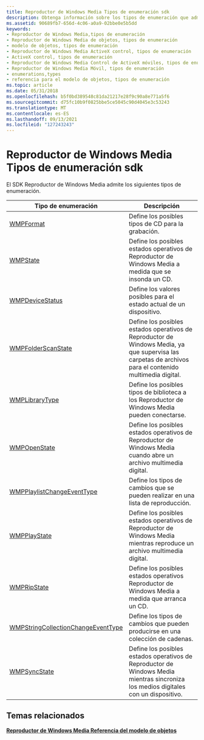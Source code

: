 ```yaml
---
title: Reproductor de Windows Media Tipos de enumeración sdk
description: Obtenga información sobre los tipos de enumeración que admite Reproductor de Windows Media SDK, como WMPFormat y WMPState.
ms.assetid: 90689fb7-656d-4c06-a0a9-02bbe0e5b5dd
keywords:
- Reproductor de Windows Media,tipos de enumeración
- Reproductor de Windows Media de objetos, tipos de enumeración
- modelo de objetos, tipos de enumeración
- Reproductor de Windows Media ActiveX control, tipos de enumeración
- ActiveX control, tipos de enumeración
- Reproductor de Windows Media Control de ActiveX móviles, tipos de enumeración
- Reproductor de Windows Media Móvil, tipos de enumeración
- enumerations,types
- referencia para el modelo de objetos, tipos de enumeración
ms.topic: article
ms.date: 05/31/2018
ms.openlocfilehash: b5f0bd389548c81da21217e28f9c90a8e771a5f6
ms.sourcegitcommit: d75fc10b9f0825bbe5ce5045c90d4045e3c53243
ms.translationtype: MT
ms.contentlocale: es-ES
ms.lasthandoff: 09/13/2021
ms.locfileid: "127243243"
---
```

# <a name="windows-media-player-sdk-enumeration-types"></a>Reproductor de Windows Media Tipos de enumeración sdk

El SDK Reproductor de Windows Media admite los siguientes tipos de enumeración.



| Tipo de enumeración                                                             | Descripción                                                                                                            |
|------------------------------------------------------------------------------|------------------------------------------------------------------------------------------------------------------------|
| [WMPFormat](/previous-versions/windows/desktop/api/wmp/ne-wmp-wmpburnformat)                                           | Define los posibles tipos de CD para la grabación.                                                                         |
| [WMPState](/previous-versions/windows/desktop/api/wmp/ne-wmp-wmpburnstate)                                             | Define los posibles estados operativos de Reproductor de Windows Media a medida que se insonda un CD.                                      |
| [WMPDeviceStatus](/previous-versions/windows/desktop/api/wmp/ne-wmp-wmpdevicestatus)                                       | Define los valores posibles para el estado actual de un dispositivo.                                                        |
| [WMPFolderScanState](/previous-versions/windows/desktop/api/wmp/ne-wmp-wmpfolderscanstate)                                 | Define los posibles estados operativos de Reproductor de Windows Media, ya que supervisa las carpetas de archivos para el contenido multimedia digital. |
| [WMPLibraryType](/previous-versions/windows/desktop/api/wmp/ne-wmp-wmplibrarytype)                                         | Define los posibles tipos de biblioteca a los Reproductor de Windows Media pueden conectarse.                                          |
| [WMPOpenState](/previous-versions/windows/desktop/api/wmp/ne-wmp-wmpopenstate)                                             | Define los posibles estados operativos de Reproductor de Windows Media cuando abre un archivo multimedia digital.                      |
| [WMPPlaylistChangeEventType](/previous-versions/windows/desktop/api/wmp/ne-wmp-wmpplaylistchangeeventtype)                 | Define los tipos de cambios que se pueden realizar en una lista de reproducción.                                                           |
| [WMPPlayState](/previous-versions/windows/desktop/api/wmp/ne-wmp-wmpplaystate)                                             | Define los posibles estados operativos de Reproductor de Windows Media mientras reproduce un archivo multimedia digital.                      |
| [WMPRipState](/previous-versions/windows/desktop/api/wmp/ne-wmp-wmpripstate)                                               | Define los posibles estados operativos Reproductor de Windows Media a medida que arranca un CD.                                       |
| [WMPStringCollectionChangeEventType](/previous-versions/windows/desktop/api/wmp/ne-wmp-wmpstringcollectionchangeeventtype) | Define los tipos de cambios que pueden producirse en una colección de cadenas.                                                    |
| [WMPSyncState](/previous-versions/windows/desktop/api/wmp/ne-wmp-wmpsyncstate)                                             | Define los posibles estados operativos de Reproductor de Windows Media mientras sincroniza los medios digitales con un dispositivo.          |



 

## <a name="related-topics"></a>Temas relacionados

<dl> <dt>

[**Reproductor de Windows Media Referencia del modelo de objetos**](windows-media-player-object-model-reference.md)
</dt> </dl>

 

 




